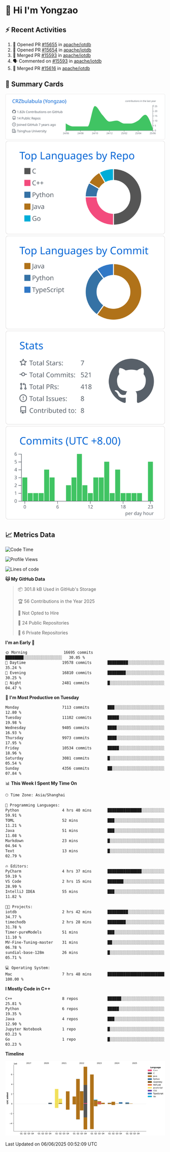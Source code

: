 # 👋 Hi I'm Yongzao

## ⚡ Recent Activities
<!--START_SECTION:activity-->
1. 💪 Opened PR [#15655](https://github.com/apache/iotdb/pull/15655) in [apache/iotdb](https://github.com/apache/iotdb)
2. 💪 Opened PR [#15654](https://github.com/apache/iotdb/pull/15654) in [apache/iotdb](https://github.com/apache/iotdb)
3. 🎉 Merged PR [#15593](https://github.com/apache/iotdb/pull/15593) in [apache/iotdb](https://github.com/apache/iotdb)
4. 🗣 Commented on [#15593](https://github.com/apache/iotdb/pull/15593#issuecomment-2919940740) in [apache/iotdb](https://github.com/apache/iotdb)
5. 🎉 Merged PR [#15616](https://github.com/apache/iotdb/pull/15616) in [apache/iotdb](https://github.com/apache/iotdb)
<!--END_SECTION:activity-->

## 🎑 Summary Cards

[![](https://raw.githubusercontent.com/CRZbulabula/CRZbulabula/main/profile-summary-card-output/github/0-profile-details.svg)](https://github.com/vn7n24fzkq/github-profile-summary-cards)
[![](https://raw.githubusercontent.com/CRZbulabula/CRZbulabula/main/profile-summary-card-output/github/1-repos-per-language.svg)](https://github.com/vn7n24fzkq/github-profile-summary-cards) [![](https://raw.githubusercontent.com/CRZbulabula/CRZbulabula/main/profile-summary-card-output/github/2-most-commit-language.svg)](https://github.com/vn7n24fzkq/github-profile-summary-cards)
[![](https://raw.githubusercontent.com/CRZbulabula/CRZbulabula/main/profile-summary-card-output/github/3-stats.svg)](https://github.com/vn7n24fzkq/github-profile-summary-cards) [![](https://raw.githubusercontent.com/CRZbulabula/CRZbulabula/main/profile-summary-card-output/github/4-productive-time.svg)](https://github.com/vn7n24fzkq/github-profile-summary-cards)

## 📈 Metrics Data

<!--START_SECTION:waka-->
![Code Time](http://img.shields.io/badge/Code%20Time-897%20hrs%2027%20mins-blue)

![Profile Views](http://img.shields.io/badge/Profile%20Views-0-blue)

![Lines of code](https://img.shields.io/badge/From%20Hello%20World%20I%27ve%20Written-32.0%20million%20lines%20of%20code-blue)

**🐱 My GitHub Data** 

> 📦 301.8 kB Used in GitHub's Storage 
 > 
> 🏆 56 Contributions in the Year 2025
 > 
> 🚫 Not Opted to Hire
 > 
> 📜 24 Public Repositories 
 > 
> 🔑 6 Private Repositories 
 > 
**I'm an Early 🐤** 

```text
🌞 Morning                16695 commits       ████████░░░░░░░░░░░░░░░░░   30.05 % 
🌆 Daytime                19578 commits       █████████░░░░░░░░░░░░░░░░   35.24 % 
🌃 Evening                16810 commits       ████████░░░░░░░░░░░░░░░░░   30.25 % 
🌙 Night                  2481 commits        █░░░░░░░░░░░░░░░░░░░░░░░░   04.47 % 
```
📅 **I'm Most Productive on Tuesday** 

```text
Monday                   7113 commits        ███░░░░░░░░░░░░░░░░░░░░░░   12.80 % 
Tuesday                  11102 commits       █████░░░░░░░░░░░░░░░░░░░░   19.98 % 
Wednesday                9405 commits        ████░░░░░░░░░░░░░░░░░░░░░   16.93 % 
Thursday                 9973 commits        ████░░░░░░░░░░░░░░░░░░░░░   17.95 % 
Friday                   10534 commits       █████░░░░░░░░░░░░░░░░░░░░   18.96 % 
Saturday                 3081 commits        █░░░░░░░░░░░░░░░░░░░░░░░░   05.54 % 
Sunday                   4356 commits        ██░░░░░░░░░░░░░░░░░░░░░░░   07.84 % 
```


📊 **This Week I Spent My Time On** 

```text
🕑︎ Time Zone: Asia/Shanghai

💬 Programming Languages: 
Python                   4 hrs 40 mins       ███████████████░░░░░░░░░░   59.91 % 
TOML                     52 mins             ███░░░░░░░░░░░░░░░░░░░░░░   11.21 % 
Java                     51 mins             ███░░░░░░░░░░░░░░░░░░░░░░   11.08 % 
Markdown                 23 mins             █░░░░░░░░░░░░░░░░░░░░░░░░   04.94 % 
Text                     13 mins             █░░░░░░░░░░░░░░░░░░░░░░░░   02.79 % 

🔥 Editors: 
PyCharm                  4 hrs 37 mins       ███████████████░░░░░░░░░░   59.19 % 
VS Code                  2 hrs 15 mins       ███████░░░░░░░░░░░░░░░░░░   28.99 % 
IntelliJ IDEA            55 mins             ███░░░░░░░░░░░░░░░░░░░░░░   11.82 % 

🐱‍💻 Projects: 
iotdb                    2 hrs 42 mins       █████████░░░░░░░░░░░░░░░░   34.77 % 
timechodb                2 hrs 28 mins       ████████░░░░░░░░░░░░░░░░░   31.78 % 
Timer-pureModels         51 mins             ███░░░░░░░░░░░░░░░░░░░░░░   11.10 % 
MV-Fine-Tuning-master    31 mins             ██░░░░░░░░░░░░░░░░░░░░░░░   06.78 % 
sundial-base-128m        26 mins             █░░░░░░░░░░░░░░░░░░░░░░░░   05.71 % 

💻 Operating System: 
Mac                      7 hrs 48 mins       █████████████████████████   100.00 % 
```

**I Mostly Code in C++** 

```text
C++                      8 repos             ██████░░░░░░░░░░░░░░░░░░░   25.81 % 
Python                   6 repos             █████░░░░░░░░░░░░░░░░░░░░   19.35 % 
Java                     4 repos             ███░░░░░░░░░░░░░░░░░░░░░░   12.90 % 
Jupyter Notebook         1 repo              █░░░░░░░░░░░░░░░░░░░░░░░░   03.23 % 
Go                       1 repo              █░░░░░░░░░░░░░░░░░░░░░░░░   03.23 % 
```



**Timeline**

![Lines of Code chart](https://raw.githubusercontent.com/CRZbulabula/CRZbulabula/main/assets/bar_graph.png)


 Last Updated on 06/06/2025 00:52:09 UTC
<!--END_SECTION:waka-->

